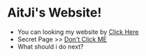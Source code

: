 # **__AitJi's Website!__**
- You can looking my website by [Click Here](https://lnwaitji.github.io/Home/)
- Secret Page >> [Don't Click ME](https://lnwaitji.github.io/givegen/)
- What should i do next?

